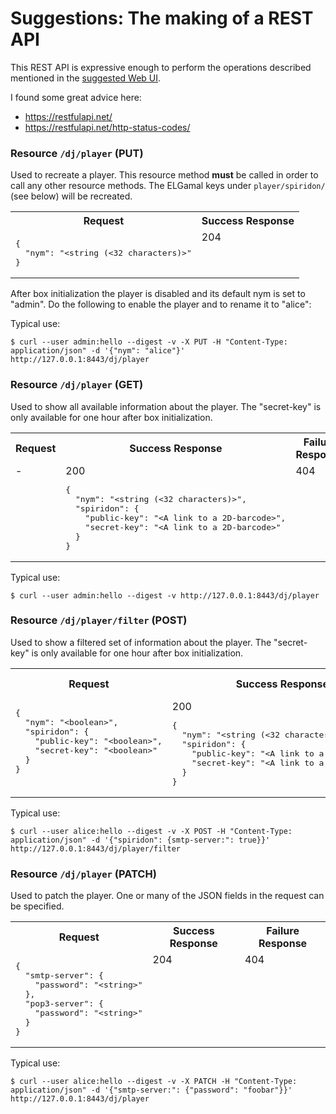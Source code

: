 # Suggestions: The making of a REST API

This REST API is expressive enough to perform the operations described mentioned in the [suggested Web UI](../webui/suggestions.md).

I found some great advice here:

* https://restfulapi.net/
* https://restfulapi.net/http-status-codes/

### Resource `/dj/player` (**PUT**)

Used to recreate a player. This resource method **must** be called in order to call any other resource methods. The ELGamal keys under `player/spiridon/` (see below) will be recreated.

<table>
  <tr>
    <th>Request</th>
    <th>Success Response</th>
  </tr>
  <tr>
    <td valign="top"><pre lang="json">{
  "nym": "&lt;string (<32 characters)&gt;"
}</pre></td>
    <td valign="top">204</td>
  </tr>
</table>

After box initialization the player is disabled and its default nym is set to "admin". Do the following to enable the player and to rename it to "alice":

Typical use:

`$ curl --user admin:hello --digest -v -X PUT -H "Content-Type: application/json" -d '{"nym": "alice"}' http://127.0.0.1:8443/dj/player`

### Resource `/dj/player` (**GET**)

Used to show all available information about the player. The "secret-key" is only available for one hour after box initialization.

<table>
  <tr>
    <th>Request</th>
    <th>Success Response</th>
    <th>Failure Response</th>
  </tr>
  <tr>
    <td valign="top">-</td>
    <td valign="top">200<pre lang="json">{
  "nym": "&lt;string (<32 characters)&gt;",
  "spiridon": {
    "public-key": "&lt;A link to a 2D-barcode&gt;",
    "secret-key": "&lt;A link to a 2D-barcode&gt;"
  }
}</pre></td>
    <td valign="top">404</td>
  </tr>
</table>

Typical use:

`$ curl --user admin:hello --digest -v http://127.0.0.1:8443/dj/player`

### Resource `/dj/player/filter` (**POST**)

Used to show a filtered set of information about the player. The "secret-key" is only available for one hour after box initialization.

<table>
  <tr>
    <th>Request</th>
    <th>Success Response</th>
    <th>Failure Response</th>
  </tr>
  <tr>
    <td valign="top"><pre lang="json">{
  "nym": "&lt;boolean&gt;",
  "spiridon": {
    "public-key": "&lt;boolean&gt;",
    "secret-key": "&lt;boolean&gt;"
  }
}</pre></td>
    <td valign="top">200<pre lang="json">{
  "nym": "&lt;string (<32 characters)&gt;",
  "spiridon": {
    "public-key": "&lt;A link to a 2D-barcode&gt;",
    "secret-key": "&lt;A link to a 2D-barcode&gt;"
  }
}</pre></td>
    <td valign="top">404</td>
  </tr>
</table>

Typical use:

`$ curl --user alice:hello --digest -v -X POST -H "Content-Type: application/json" -d '{"spiridon": {smtp-server:": true}}' http://127.0.0.1:8443/dj/player/filter`

### Resource `/dj/player` (**PATCH**)

Used to patch the player. One or many of the JSON fields in the request can be specified.

<table>
  <tr>
    <th>Request</th>
    <th>Success Response</th>
    <th>Failure Response</th>
  </tr>
  <tr>
    <td valign="top"><pre lang="json">{
  "smtp-server": {
    "password": "&lt;string&gt;"
  },
  "pop3-server": {
    "password": "&lt;string&gt;"
  }
}</pre></td>
    <td valign="top">204</td>
    <td valign="top">404</td>
  </tr>
</table>

Typical use:

`$ curl --user alice:hello --digest -v -X PATCH -H "Content-Type: application/json" -d '{"smtp-server:": {"password": "foobar"}}' http://127.0.0.1:8443/dj/player`
